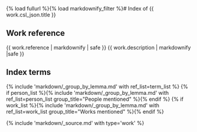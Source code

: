 {% load fullurl %}{% load markdownify_filter %}# Index of {{ work.csl_json.title }}

## Work reference
{{ work.reference | markdownify | safe }}
{{ work.description | markdownify |safe }}
## Index terms
{% include 'markdown/_group_by_lemma.md' with ref_list=term_list %}
{% if person_list %}{% include 'markdown/_group_by_lemma.md' with ref_list=person_list group_title="People mentioned" %}{% endif %}
{% if work_list %}{% include 'markdown/_group_by_lemma.md' with ref_list=work_list group_title="Works mentioned" %}{% endif %}

{% include 'markdown/_source.md' with type='work' %}